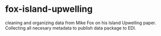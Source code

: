 # fox-island-upwelling 

cleaning and organizing data from Mike Fox on his Island Upwelling paper. Collecting all necesary metadata to publish data package to EDI. 

